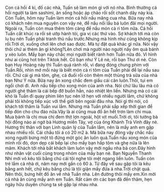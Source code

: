 Con cá hồi 4 kí, đố các nhà, Tuấn sẽ làm món gì với nó nha. Bình thường cá hồi người ta làm sashimi, ăn sống hoặc áp chảo rồi sốt chanh dây này kia. Còn Tuấn, hôm nay Tuấn làm món cá hồi nấu măng cua nha. Bữa nay nhà có khách nên mua nguyên con vậy nè, để nấu nồi lẩu bá luôn đãi mọi người. Ngoài ra, Tuấn còn mua thêm tôm càng để nấu món cà ri tôm nữa. Cá hồi Tuấn cắt khúc ra rồi sẽ ướp hành tỏi, gia vị các thứ vào. Sợ khách tới mà còn lu bu nên Tuấn phải tranh thủ nấu trước.Nhưng mà hình như cũng không kịp rồi.Trời ơi, xuống chơi lên chơi sao được. Mà tự đặt quà khác gì nữa. Nói vậy thôi chứ ai thèm ăn gì không?Lên chơi mà người nào người nấy ôm quà bánh y xèo luôn. Mấy bạn này chắc mọi người biết rành hơn Tuấn nữa đó. Vì hình như ai cũng hot trên Tiktok hết. Có bạn như Ý Lê nè, rồi bạn Thư ơi nè. Còn bạn Huy Hoàng này thì Tuấn quá rành rồi, vì đang đóng chung phim với Tuấn.Rồi, nhìn mớ mồi này là biết món cà ri tôm của Tuấn phải để lại nấu sau rồi. Chứ cái gì mà tôm, ghẹ, cá đuối rồi còn thêm một thùng trà sữa của nhà bạn Như Ý nữa. Bữa nay ăn xong chắc đem giấu cái cân luôn.Thôi, tụi em ngồi chơi đi. Anh nấu tiếp cho xong món của anh nha. Nói chứ lâu lâu mà có người ghé thăm là cái bếp đỡ buồn hẳn, náo nhiệt lên liền. Nhưng mà có cái khó là Tuấn đi quay phim liên tục nên lỡ hẹn với nhiều người lắm, chứ không phải tôi không tiếp xúc với thế giới bên ngoài đâu nha. Nói gì thì nói, có khách tới thăm là Tuấn vui lắm. Nhưng mà Tuấn phải sắp xếp thời gian để tiếp đón cho chu đáo nữa.Vậy là ai cũng mua đồ ăn hết trơn làm chi mua. Mua bánh là chị mua chị đem thịt lợn ngoài, hột vịt muối.Trời ơi, tôi tưởng bà hội đồng nào ai ngờ bà Hương miền Tây, vợ của ông Khánh Trà Vinh đây nè. Hương thì thân với bạn Linh quản lý của Tuấn lắm, nên là mấy anh em gặp nhau nhiều rồi. Cái chầu tôi á có 20 m2 à. Mà bữa nay đông vậy chắc nấu xong người bưng một tô đứng một góc ăn luôn quá.Tuấn nấu xong món của mình rồi đó, dọn dẹp cái bếp lại cho mấy bạn hấp tôm và ghẹ nữa là lên mâm. Khách tới nhà bắt khách làm luôn vậy mới ngầu nha bà con.Đây hình như nhân vật cuối cùng trong nhóm của mấy bạn nè. Bạn Nguyễn Thanh Nhí mới vô kêu tôi bằng chú cái tôi nghe tôi mệt ngang liền luôn. Tuấn còn trẻ lắm cả nhà ơi, năm nay mới gần có 60 à. Từ đây về sau gặp tôi là kêu bằng anh hết, chứ kêu bằng chú là tôi giận mấy đứa á nha.Trời chật quá. Nên thôi, bưng hết đồ ăn về nhà Tuấn nha. Lên đường thôi mấy em.Xin mời cả nhà ăn cùng mấy anh em Tuấn. Rất cảm ơn các bạn đã đến thăm, hẹn ngày hữu duyên chúng ta sẽ gặp lại nhau nha.